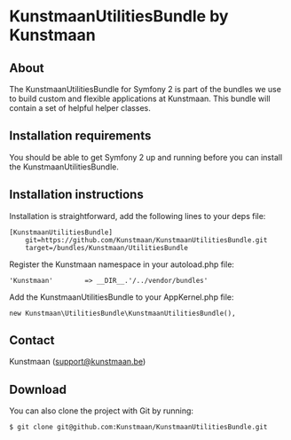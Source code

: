 KunstmaanUtilitiesBundle by Kunstmaan
=================================

About
-----
The KunstmaanUtilitiesBundle for Symfony 2 is part of the bundles we use to build custom and flexible applications at Kunstmaan.
This bundle will contain a set of helpful helper classes.

Installation requirements
-------------------------
You should be able to get Symfony 2 up and running before you can install the KunstmaanUtilitiesBundle.

Installation instructions
-------------------------
Installation is straightforward, add the following lines to your deps file:

```
[KunstmaanUtilitiesBundle]
    git=https://github.com/Kunstmaan/KunstmaanUtilitiesBundle.git
    target=/bundles/Kunstmaan/UtilitiesBundle
```

Register the Kunstmaan namespace in your autoload.php file:

```
'Kunstmaan'        => __DIR__.'/../vendor/bundles'
```

Add the KunstmaanUtilitiesBundle to your AppKernel.php file:

```
new Kunstmaan\UtilitiesBundle\KunstmaanUtilitiesBundle(),
```

Contact
-------
Kunstmaan (support@kunstmaan.be)

Download
--------
You can also clone the project with Git by running:

```
$ git clone git@github.com:Kunstmaan/KunstmaanUtilitiesBundle.git
```
